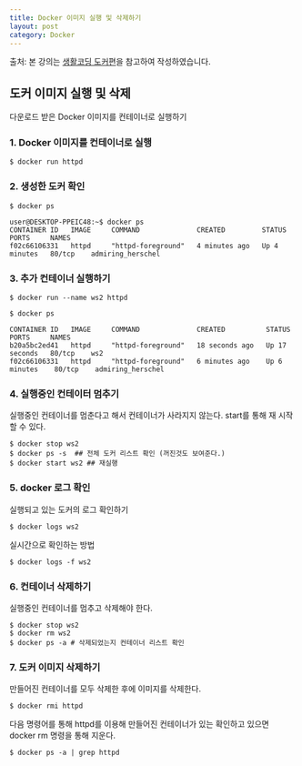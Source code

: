 ```yaml
---
title: Docker 이미지 실행 및 삭제하기
layout: post
category: Docker
---
```


출처: 본 강의는 [생활코딩 도커편](http://opentutorials.org/course/128/8657/)을 참고하여 작성하였습니다. 



## 도커 이미지 실행 및 삭제



다운로드 받은 Docker 이미지를 컨테이너로 실행하기



### 1. Docker 이미지를 컨테이너로 실행

```shell
$ docker run httpd
```



### 2. 생성한 도커 확인

```shell
$ docker ps
```

```shell
user@DESKTOP-PPEIC48:~$ docker ps
CONTAINER ID   IMAGE     COMMAND              CREATED         STATUS         PORTS     NAMES
f02c66106331   httpd     "httpd-foreground"   4 minutes ago   Up 4 minutes   80/tcp    admiring_herschel
```



### 3. 추가 컨테이너 실행하기

```shell
$ docker run --name ws2 httpd
```

```shell
$ docker ps

CONTAINER ID   IMAGE     COMMAND              CREATED          STATUS          PORTS     NAMES
b20a5bc2ed41   httpd     "httpd-foreground"   18 seconds ago   Up 17 seconds   80/tcp    ws2
f02c66106331   httpd     "httpd-foreground"   6 minutes ago    Up 6 minutes    80/tcp    admiring_herschel
```



### 4. 실행중인 컨테이터 멈추기

실행중인 컨테이너를 멈춘다고 해서 컨테이너가 사라지지 않는다. start를 통해 재 시작할 수 있다. 

```shell
$ docker stop ws2
$ docker ps -s  ## 전체 도커 리스트 확인 (꺼진것도 보여준다.)
$ docker start ws2 ## 재실행
```



### 5. docker 로그 확인

실행되고 있는 도커의 로그 확인하기

```shell
$ docker logs ws2
```

실시간으로 확인하는 방법

```shell
$ docker logs -f ws2
```



### 6. 컨테이너 삭제하기

실행중인 컨테이너를 멈추고 삭제해야 한다.

```shell
$ docker stop ws2
$ docker rm ws2
$ docker ps -a # 삭제되었는지 컨테이너 리스트 확인
```



### 7. 도커 이미지 삭제하기 

만들어진 컨테이너를 모두 삭제한 후에 이미지를 삭제한다. 

```shell
$ docker rmi httpd
```

다음 명령어를 통해 httpd를 이용해 만들어진 컨테이너가 있는 확인하고 있으면 docker rm 명령을 통해 지운다. 

```shell
$ docker ps -a | grep httpd
```

